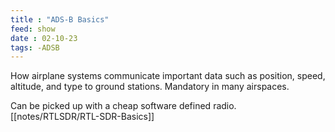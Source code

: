 ```yaml
---
title : "ADS-B Basics"
feed: show
date : 02-10-23
tags: -ADSB
---
```


How airplane systems communicate important data such as position, speed, altitude, and type to ground stations. Mandatory in many airspaces.

Can be picked up with a cheap software defined radio. [[notes/RTLSDR/RTL-SDR-Basics]] 